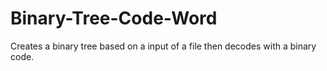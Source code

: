 # Binary-Tree-Code-Word
Creates a binary tree based on a input of a file then decodes with a binary code.
